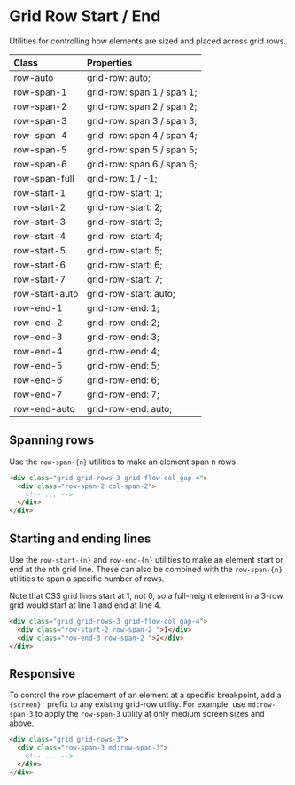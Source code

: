 # Grid Row Start / End

Utilities for controlling how elements are sized and placed across grid rows.

| Class          | Properties                 |
| :------------- | :------------------------- |
| row-auto       | grid-row: auto;            |
| row-span-1     | grid-row: span 1 / span 1; |
| row-span-2     | grid-row: span 2 / span 2; |
| row-span-3     | grid-row: span 3 / span 3; |
| row-span-4     | grid-row: span 4 / span 4; |
| row-span-5     | grid-row: span 5 / span 5; |
| row-span-6     | grid-row: span 6 / span 6; |
| row-span-full  | grid-row: 1 / -1;          |
| row-start-1    | grid-row-start: 1;         |
| row-start-2    | grid-row-start: 2;         |
| row-start-3    | grid-row-start: 3;         |
| row-start-4    | grid-row-start: 4;         |
| row-start-5    | grid-row-start: 5;         |
| row-start-6    | grid-row-start: 6;         |
| row-start-7    | grid-row-start: 7;         |
| row-start-auto | grid-row-start: auto;      |
| row-end-1      | grid-row-end: 1;           |
| row-end-2      | grid-row-end: 2;           |
| row-end-3      | grid-row-end: 3;           |
| row-end-4      | grid-row-end: 4;           |
| row-end-5      | grid-row-end: 5;           |
| row-end-6      | grid-row-end: 6;           |
| row-end-7      | grid-row-end: 7;           |
| row-end-auto   | grid-row-end: auto;        |

## Spanning rows

Use the `row-span-{n}` utilities to make an element span n rows.

```html
<div class="grid grid-rows-3 grid-flow-col gap-4">
  <div class="row-span-2 col-span-2">
    <!-- ... -->
  </div>
</div>
```

## Starting and ending lines

Use the `row-start-{n}` and `row-end-{n}` utilities to make an element start or end at the nth grid line. These can also be combined with the `row-span-{n}` utilities to span a specific number of rows.

Note that CSS grid lines start at 1, not 0, so a full-height element in a 3-row grid would start at line 1 and end at line 4.

```html
<div class="grid grid-rows-3 grid-flow-col gap-4">
  <div class="row-start-2 row-span-2 ">1</div>
  <div class="row-end-3 row-span-2 ">2</div>
</div>
```

## Responsive

To control the row placement of an element at a specific breakpoint, add a `{screen}:` prefix to any existing grid-row utility. For example, use `md:row-span-3` to apply the `row-span-3` utility at only medium screen sizes and above.

```html
<div class="grid grid-rows-3">
  <div class="row-span-3 md:row-span-3">
    <!-- ... -->
  </div>
</div>
```
